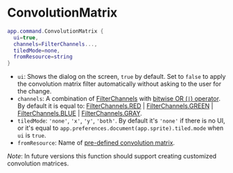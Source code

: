 # ConvolutionMatrix

```lua
app.command.ConvolutionMatrix {
  ui=true,
  channels=FilterChannels...,
  tiledMode=none,
  fromResource=string
}
```

* `ui`: Shows the dialog on the screen, `true` by default. Set to
  `false` to apply the convolution matrix filter automatically without
  asking to the user for the change.
* `channels`: A combination of [FilterChannels](../filterchannels.md#filterchannels) with
  [bitwise OR (`|`) operator](https://www.lua.org/manual/5.3/manual.html#3.4.2).
  By default it is equal to:
  [FilterChannels.RED](../filterchannels.md#filterchannelsred) |
  [FilterChannels.GREEN](../filterchannels.md#filterchannelsgreen) |
  [FilterChannels.BLUE](../filterchannels.md#filterchannelsblue) |
  [FilterChannels.GRAY](../filterchannels.md#filterchannelsgray).
* `tiledMode`: `'none'`, `'x'`, `'y'`, `'both'`. By default it's
  `'none'` if there is no UI, or it's equal to `app.preferences.document(app.sprite).tiled.mode`
  when `ui` is `true`.
* `fromResource`: Name of [pre-defined convolution matrix](https://github.com/aseprite/aseprite/blob/a70a3a11c71ae96eb6af3756525182e88129ffcd/data/convmatr.def#L34).

*Note*: In future versions this function should support creating
customized convolution matrices.
